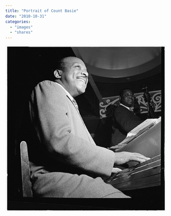 ```yaml
---
title: "Portrait of Count Basie"
date: "2010-10-31"
categories: 
  - "images"
  - "shares"
---
```


![Portrait of Count Basie](images/tumblr_lasnlsVpqD1qz4vrlo1_640.jpg "[\[Portrait of Count Basie, Aquarium, New York, N.Y., between 1946 and 1948\] (LOC)](http://www.flickr.com/photos/library_of_congress/4843735328/in/set-72157624588645784/) (by [The Library of Congress](http://flickr.com/photos/library_of_congress))")
